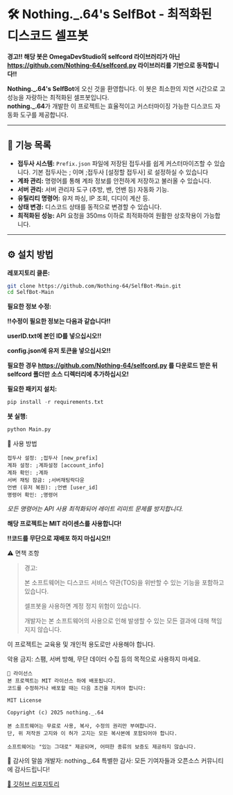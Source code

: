 # 🛠️ Nothing._.64's SelfBot - 최적화된 디스코드 셀프봇

**경고!! 해당 봇은 OmegaDevStudio의 selfcord 라이브러리가 아닌 https://github.com/Nothing-64/selfcord.py 라이브러리를 기반으로 동작합니다!!**

**Nothing._.64's SelfBot**에 오신 것을 환영합니다. 이 봇은 최소한의 지연 시간으로 고성능을 자랑하는 최적화된 셀프봇입니다.  
**nothing._.64**가 개발한 이 프로젝트는 효율적이고 커스터마이징 가능한 디스코드 자동화 도구를 제공합니다.

---

## 🚀 기능 목록

- **접두사 시스템:** `Prefix.json` 파일에 저장된 접두사를 쉽게 커스터마이즈할 수 있습니다. 기본 접두사는 ; 이며 ;접두사 [설정할 접두사\] 로 설정하실 수 있습니다
- **계좌 관리:** 명령어를 통해 계좌 정보를 안전하게 저장하고 불러올 수 있습니다.
- **서버 관리:** 서버 관리자 도구 (추방, 밴, 언밴 등) 자동화 기능.
- **유틸리티 명령어:** 유저 파싱, IP 조회, 디디이 계산 등.
- **상태 변경:** 디스코드 상태를 동적으로 변경할 수 있습니다.
- **최적화된 성능:** API 요청을 350ms 이하로 최적화하여 원활한 상호작용이 가능합니다.

---

## ⚙️ 설치 방법

**레포지토리 클론:**
```bash
git clone https://github.com/Nothing-64/SelfBot-Main.git
cd SelfBot-Main
```

**필요한 정보 수정:**

**!!수정이 필요한 정보는 다음과 같습니다!!**

**userID.txt에 본인 ID를 넣으십시오!!**

**config.json에 유저 토큰을 넣으십시오!!**

**필요한 경우 https://github.com/Nothing-64/selfcord.py 를 다운로드 받은 뒤 selfcord 폴더만 소스 디렉터리에 추가하십시오!**

**필요한 패키지 설치:**
```Python
pip install -r requirements.txt
```

**봇 실행:**
```Python
python Main.py
```


📝 사용 방법
```
접두사 설정: ;접두사 [new_prefix]
계좌 설정: ;계좌설정 [account_info]
계좌 확인: ;계좌
서버 채팅 잠금: ;서버채팅락다운
언밴 (유저 복원): ;언밴 [user_id]
명령어 확인: ;명령어
```
*모든 명령어는 API 사용 최적화되어 레이트 리미트 문제를 방지합니다.*

**해당 프로젝트는 MIT 라이센스를 사용합니다!**

**!!코드를 무단으로 재배포 하지 마십시오!!**

⚠️ 면책 조항
> 경고:
> 
> 본 소프트웨어는 디스코드 서비스 약관(TOS)을 위반할 수 있는 기능을 포함하고 있습니다.
> 
> 셀프봇을 사용하면 계정 정지 위험이 있습니다.
> 
> 개발자는 본 소프트웨어의 사용으로 인해 발생할 수 있는 모든 결과에 대해 책임지지 않습니다.
> 

이 프로젝트는 교육용 및 개인적 용도로만 사용해야 합니다.

악용 금지: 스팸, 서버 방해, 무단 데이터 수집 등의 목적으로 사용하지 마세요.

```
📄 라이선스
본 프로젝트는 MIT 라이선스 하에 배포됩니다.
코드를 수정하거나 배포할 때는 다음 조건을 지켜야 합니다:

MIT License

Copyright (c) 2025 nothing._.64

본 소프트웨어는 무료로 사용, 복사, 수정의 권리만 부여합니다.
단, 위 저작권 고지와 이 허가 고지는 모든 복사본에 포함되어야 합니다.

소프트웨어는 "있는 그대로" 제공되며, 어떠한 종류의 보증도 제공하지 않습니다.
```
🙌 감사의 말씀
개발자: nothing._.64
특별한 감사: 모든 기여자들과 오픈소스 커뮤니티에 감사드립니다!

[🔗 깃허브 리포지토리](<https://github.com/Nothing-64/SelfBot-Main>)
